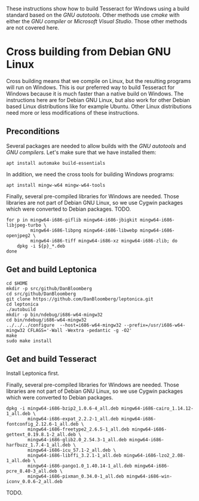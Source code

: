 These instructions show how to build Tesseract for Windows using a build standard based on the _GNU autotools_. Other methods use _cmake_ with either the _GNU compiler_ or _Microsoft Visual Studio_. Those other methods are not covered here.

# Cross building from Debian GNU Linux

Cross building means that we compile on Linux, but the resulting programs will run on Windows.
This is our preferred way to build Tesseract for Windows because it is much faster than a native build on Windows.
The instructions here are for Debian GNU Linux, but also work for other Debian based Linux distributions like for example Ubuntu. Other Linux distributions need more or less modifications of these instructions.

## Preconditions

Several packages are needed to allow builds with the _GNU autotools_ and _GNU compilers_. Let's make sure that we have installed them:

    apt install automake build-essentials

In addition, we need the cross tools for building Windows programs:

    apt install mingw-w64 mingw-w64-tools

Finally, several pre-compiled libraries for Windows are needed.
Those libraries are not part of Debian GNU Linux, so we use Cygwin packages which were converted to Debian packages.
TODO.

    for p in mingw64-i686-giflib mingw64-i686-jbigkit mingw64-i686-libjpeg-turbo \
             mingw64-i686-libpng mingw64-i686-libwebp mingw64-i686-openjpeg2 \
             mingw64-i686-tiff mingw64-i686-xz mingw64-i686-zlib; do
        dpkg -i ${p}_*.deb
    done

## Get and build Leptonica

    cd $HOME
    mkdir -p src/github/DanBloomberg
    cd src/github/DanBloomberg
    git clone https://github.com/DanBloomberg/leptonica.git
    cd leptonica
    ./autobuild
    mkdir -p bin/ndebug/i686-w64-mingw32
    cd bin/ndebug/i686-w64-mingw32
    ../../../configure  --host=i686-w64-mingw32 --prefix=/usr/i686-w64-mingw32 CFLAGS='-Wall -Wextra -pedantic -g -O2'
    make
    sudo make install

## Get and build Tesseract

Install Leptonica first.

Finally, several pre-compiled libraries for Windows are needed.
Those libraries are not part of Debian GNU Linux, so we use Cygwin packages which were converted to Debian packages.

    dpkg -i mingw64-i686-bzip2_1.0.6-4_all.deb mingw64-i686-cairo_1.14.12-1_all.deb \
            mingw64-i686-expat_2.2.2-1_all.deb mingw64-i686-fontconfig_2.12.6-1_all.deb \
            mingw64-i686-freetype2_2.6.5-1_all.deb mingw64-i686-gettext_0.19.8.1-2_all.deb \
            mingw64-i686-glib2.0_2.54.3-1_all.deb mingw64-i686-harfbuzz_1.7.4-1_all.deb \
            mingw64-i686-icu_57.1-2_all.deb \
            mingw64-i686-libffi_3.2.1-1_all.deb mingw64-i686-lzo2_2.08-1_all.deb \
            mingw64-i686-pango1.0_1.40.14-1_all.deb mingw64-i686-pcre_8.40-3_all.deb \
            mingw64-i686-pixman_0.34.0-1_all.deb mingw64-i686-win-iconv_0.0.6-2_all.deb

TODO.